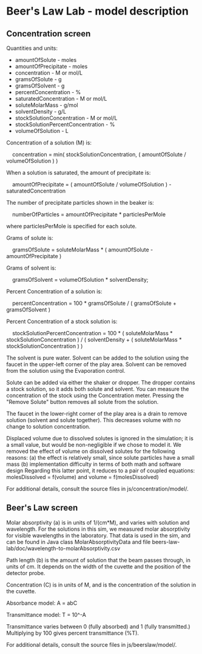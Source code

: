 # Beer's Law Lab - model description

## Concentration screen

Quantities and units:

* amountOfSolute - moles
* amountOfPrecipitate - moles
* concentration - M or mol/L
* gramsOfSolute - g
* gramsOfSolvent - g
* percentConcentration - %
* saturatedConcentration - M or mol/L
* soluteMolarMass - g/mol
* solventDensity - g/L
* stockSolutionConcentration - M or mol/L
* stockSolutionPercentConcentration - %
* volumeOfSolution - L

Concentration of a solution (M) is:

&nbsp;&nbsp;&nbsp;&nbsp;concentration = min( stockSolutionConcentration, ( amountOfSolute / volumeOfSolution ) )

When a solution is saturated, the amount of precipitate is:

&nbsp;&nbsp;&nbsp;&nbsp;amountOfPrecipitate = ( amountOfSolute / volumeOfSolution ) - saturatedConcentration

The number of precipitate particles shown in the beaker is:

&nbsp;&nbsp;&nbsp;&nbsp;numberOfParticles = amountOfPrecipitate * particlesPerMole

where particlesPerMole is specified for each solute.

Grams of solute is:

&nbsp;&nbsp;&nbsp;&nbsp;gramsOfSolute = soluteMolarMass * ( amountOfSolute - amountOfPrecipitate )

Grams of solvent is:

&nbsp;&nbsp;&nbsp;&nbsp;gramsOfSolvent = volumeOfSolution * solventDensity;

Percent Concentration of a solution is:

&nbsp;&nbsp;&nbsp;&nbsp;percentConcentration = 100 * gramsOfSolute / ( gramsOfSolute + gramsOfSolvent )

Percent Concentration of a stock solution is:

&nbsp;&nbsp;&nbsp;&nbsp;stockSolutionPercentConcentration = 100 * ( soluteMolarMass * stockSolutionConcentration ) / (
solventDensity + ( soluteMolarMass * stockSolutionConcentration ) )

The solvent is pure water. Solvent can be added to the solution using the faucet in the upper-left corner of the play
area. Solvent can be removed from the solution using the Evaporation control.

Solute can be added via either the shaker or dropper. The dropper contains a stock solution, so it adds both solute and
solvent. You can measure the concentration of the stock using the Concentration meter. Pressing the "Remove Solute"
button removes all solute from the solution.

The faucet in the lower-right corner of the play area is a drain to remove solution
(solvent and solute together). This decreases volume with no change to solution concentration.

Displaced volume due to dissolved solutes is ignored in the simulation; it is a small value, but would be non-negligible
if we chose to model it. We removed the effect of volume on dissolved solutes for the following reasons:
(a) the effect is relatively small, since solute particles have a small mass
(b) implementation difficulty in terms of both math and software design Regarding this latter point, it reduces to a
pair of coupled equations:
molesDissolved = f(volume) and volume = f(molesDissolved)

For additional details, consult the source files in js/concentration/model/.

## Beer's Law screen

Molar absorptivity (a) is in units of 1/(cm*M), and varies with solution and wavelength. For the solutions in this sim,
we measured molar absorptivity for visible wavelengths in the laboratory. That data is used in the sim, and can be found
in Java class MolarAbsorptivityData and file beers-law-lab/doc/wavelength-to-molarAbsorptivity.csv

Path length (b) is the amount of solution that the beam passes through, in units of cm. It depends on the width of the
cuvette and the position of the detector probe.

Concentration (C) is in units of M, and is the concentration of the solution in the cuvette.

Absorbance model: A = abC

Transmittance model: T = 10^-A

Transmittance varies between 0 (fully absorbed) and 1 (fully transmitted.)
Multiplying by 100 gives percent transmittance (%T).

For additional details, consult the source files in js/beerslaw/model/.

